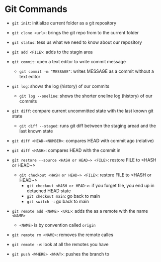 # Git Commands

- `git init`: initialize current folder as a git repository
- `git clone <url>`: brings the git repo from <url> to the current folder
- `git status`: tess us what we need to know about our repository

- `git add <FILE>`: adds <FILE> to the stagin area
- `git commit`: open a text editor to write commit message

  - `git commit -m "MESSAGE"`: writes MESSAGE as a commit without a text editor

- `git log`: shows the log (history) of our commits

  - `git log --oneline`: shows the shorter oneline log (history) of our commits

- `git diff`: compare current uncommitted state with the last known git state
  - `git diff --staged`: runs git diff between the staging aread and the last known state
- `git diff <HEAD~<NUMBER>`: compares HEAD with commit <NUMBER> ago (relative)
- `git diff <HASH>`: compares HEAD with the commit in <HASH>

- `git restore --source <HASH or HEAD~> <FILE>`: restore FILE to <HASH or HEAD~>

  - `git checkout <HASH or HEAD~> <FILE>`: restore FILE to <HASH or HEAD~>
    - `git checkout <HASH or HEAD~>`: if you forget file, you end up in detached HEAD state
    - `git checkout main`: go back to main
    - `git switch -`: go back to main

- `git remote add <NAME> <URL>`: adds the <URL> as a remote with the name `<NAME>`
  - `<NAME>` is by convention called `origin`
- `git remote rm <NAME>`: removes the remote calles <NAME>
- `git remote -v`: look at all the remotes you have
- `git push <WHERE> <WHAT>`: pushes the <WHAT> branch to <WHERE>
